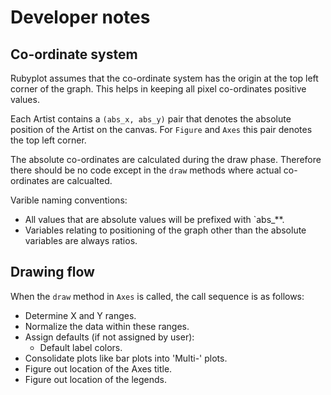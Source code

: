 # Developer notes

## Co-ordinate system

Rubyplot assumes that the co-ordinate system has the origin at the top left corner
of the graph. This helps in keeping all pixel co-ordinates positive values.

Each Artist contains a `(abs_x, abs_y)` pair that denotes the absolute position of the 
Artist on the canvas. For `Figure` and `Axes` this pair denotes the top left corner.

The absolute co-ordinates are calculated during the draw phase. Therefore there 
should be no code except in the `draw` methods where actual co-ordinates are calcualted.

Varible naming conventions:
* All values that are absolute values will be prefixed with `abs_**.
* Variables relating to positioning of the graph other than the absolute
variables are always ratios.

## Drawing flow

When the `draw` method in `Axes` is called, the call sequence is as follows:
* Determine X and Y ranges.
* Normalize the data within these ranges.
* Assign defaults (if not assigned by user):
  - Default label colors.
* Consolidate plots like bar plots into 'Multi-' plots.
* Figure out location of the Axes title.
* Figure out location of the legends.
